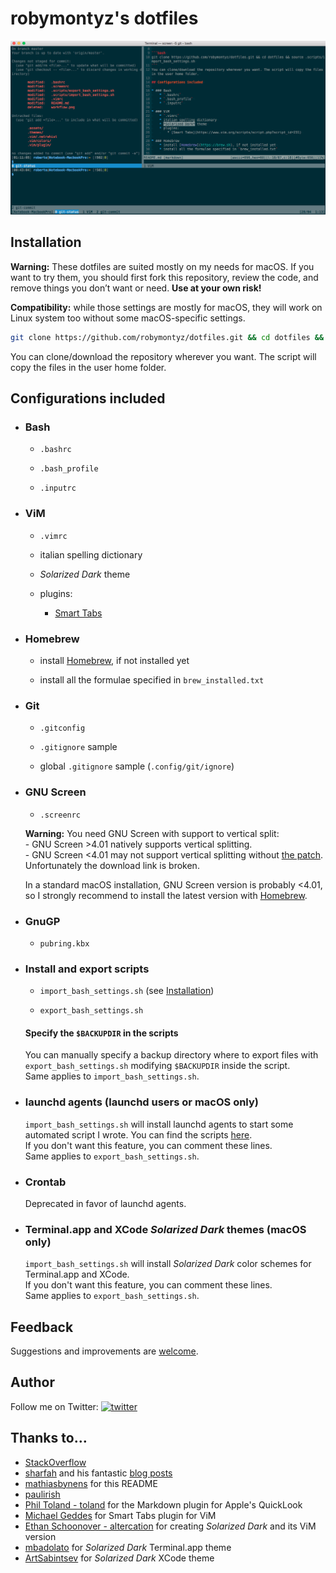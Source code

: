# robymontyz's dotfiles

![Screenshot of my shell prompt and workflow using GNU Screen](.assets/workflow.png)

## Installation

**Warning:** These dotfiles are suited mostly on my needs for macOS. If you want to try them, you should first fork this repository, review the code, and remove things you don’t want or need. **Use at your own risk!**

**Compatibility:** while those settings are mostly for macOS, they will work on Linux system too without some macOS-specific settings.

```bash
git clone https://github.com/robymontyz/dotfiles.git && cd dotfiles && source .scripts/import_bash_settings.sh
```

You can clone/download the repository wherever you want. The script will copy the files in the user home folder.

## Configurations included

* ### Bash

	* `.bashrc`

	* `.bash_profile`

	* `.inputrc`

* ### ViM

	* `.vimrc`

	* italian spelling dictionary

	* *Solarized Dark* theme

	* plugins:

		- [Smart Tabs](https://www.vim.org/scripts/script.php?script_id=231)

* ### Homebrew

	* install [Homebrew](https://brew.sh), if not installed yet

	* install all the formulae specified in `brew_installed.txt`

* ### Git

	* `.gitconfig`

	* `.gitignore` sample

	* global `.gitignore` sample (`.config/git/ignore`)

* ### GNU Screen

	* `.screenrc`

	**Warning:** You need GNU Screen with support to vertical split:  
		- GNU Screen >4.01 natively supports vertical splitting.  
		- GNU Screen <4.01 may not support vertical splitting without [the patch](http://fungi.yuggoth.org/vsp4s/). Unfortunately the download link is broken.

	In a standard macOS installation, GNU Screen version is probably <4.01, so I strongly recommend to install the latest version with [Homebrew](https://brew.sh).

* ### GnuGP

	* `pubring.kbx`

* ### Install and export scripts

	* `import_bash_settings.sh` (see [Installation](#installation))

	* `export_bash_settings.sh`

	#### Specify the `$BACKUPDIR` in the scripts
	You can manually specify a backup directory where to export files with `export_bash_settings.sh` modifying `$BACKUPDIR` inside the script.  
	Same applies to `import_bash_settings.sh`.

* ### launchd agents (launchd users or macOS only)
	`import_bash_settings.sh` will install launchd agents to start some automated script I wrote. You can find the scripts [here](https://github.com/robymontyz).  
	If you don't want this feature, you can comment these lines.  
	Same applies to `export_bash_settings.sh`.

* ### Crontab
	Deprecated in favor of launchd agents.

* ### Terminal.app and XCode *Solarized Dark* themes (macOS only)
	`import_bash_settings.sh` will install *Solarized Dark* color schemes for Terminal.app and XCode.  
	If you don't want this feature, you can comment these lines.  
	Same applies to `export_bash_settings.sh`.

## Feedback

Suggestions and improvements are [welcome](https://github.com/robymontyz/dotfiles/issues).

## Author

 Follow me on Twitter: [![twitter](https://img.shields.io/twitter/follow/espadrine.svg?style=social&label=@robymontyz)](https://twitter.com/robymontyz)

## Thanks to…

* [StackOverflow](https://stackoverflow.com)
* [sharfah](https://github.com/sharfah/dotfiles) and his fantastic [blog posts](http://fahdshariff.blogspot.it/2011/03/my-bash-profile-part-i.html)
* [mathiasbynens](https://github.com/mathiasbynens/dotfiles) for this README
* [paulirish](https://github.com/paulirish/dotfiles)
* [Phil Toland - toland](https://github.com/toland/qlmarkdown) for the Markdown plugin for Apple's QuickLook
* [Michael Geddes](https://www.vim.org/scripts/script.php?script_id=231) for Smart Tabs plugin for ViM
* [Ethan Schoonover - altercation](https://github.com/altercation/vim-colors-solarized) for creating *Solarized Dark* and its ViM version
* [mbadolato](https://github.com/mbadolato/iTerm2-Color-Schemes) for *Solarized Dark* Terminal.app theme
* [ArtSabintsev](https://github.com/ArtSabintsev/Solarized-Dark-for-Xcode) for *Solarized Dark* XCode theme
